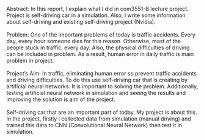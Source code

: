 Abstract:
 In this report, I explain what I did in com3551-B lecture project. Project is self-driving car in a
simulation. Also, I write some information about self-driving and existing self-driving project (Nvidia).
\
\
  Problem:
 One of the important problems of today is traffic accidents. Every day, every hour
someone dies for this reason. Otherwise, most of the people stuck in traffic, every day. Also, the
physical difficulties of driving can be included in problem. As a result, human error in daily traffic is
main problem in project.
\
\
 Project’s Aim:
 In traffic, eliminating human error so prevent traffic accidents and driving difficulties.
To do this use self-driving car that is creating by artificial neural networks. It is important to solving
the problem. Additionally, testing artificial neural network in simulation and seeing the results and
improving the solution is aim of the project.
\
\
 Self-driving car that are an important part of today. My project is about this. In the
project, firstly I collected data from simulation (manual driving) and trained this data to CNN
(Convolutional Neural Network) then test it in simulation. 
